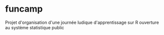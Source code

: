 # funcamp
Projet d'organisation d'une journée ludique d'apprentissage sur R ouverture au système statistique public
